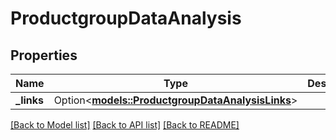 # ProductgroupDataAnalysis

## Properties

Name | Type | Description | Notes
------------ | ------------- | ------------- | -------------
**_links** | Option<[**models::ProductgroupDataAnalysisLinks**](ProductgroupDataAnalysisLinks.md)> |  | [optional]

[[Back to Model list]](../README.md#documentation-for-models) [[Back to API list]](../README.md#documentation-for-api-endpoints) [[Back to README]](../README.md)


